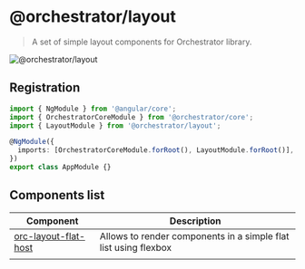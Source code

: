 # @orchestrator/layout

> A set of simple layout components for Orchestrator library.

![@orchestrator/layout](https://img.shields.io/npm/v/@orchestrator/layout)

## Registration

```ts
import { NgModule } from '@angular/core';
import { OrchestratorCoreModule } from '@orchestrator/core';
import { LayoutModule } from '@orchestrator/layout';

@NgModule({
  imports: [OrchestratorCoreModule.forRoot(), LayoutModule.forRoot()],
})
export class AppModule {}
```

## Components list

| Component                                                                           | Description                                                     |
| ----------------------------------------------------------------------------------- | --------------------------------------------------------------- |
| [orc-layout-flat-host](/libs/layout/src/lib/layout-flat-host/layout-flat-config.ts) | Allows to render components in a simple flat list using flexbox |
|                                                                                     |                                                                 |
